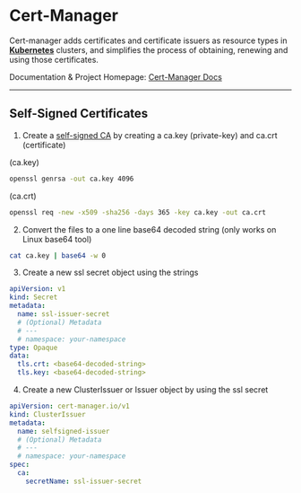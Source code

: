 # Cert-Manager
Cert-manager adds certificates and certificate issuers as resource types in **[Kubernetes](../kubernetes/kubernetes)** clusters, and simplifies the process of obtaining, renewing and using those certificates.

Documentation & Project Homepage: [Cert-Manager Docs](https://cert-manager.io/docs/)

---
## Self-Signed Certificates

1. Create a [self-signed CA](../misc/ssl-certs) by creating a ca.key (private-key) and ca.crt (certificate)

(ca.key)
```bash
openssl genrsa -out ca.key 4096
```

(ca.crt)
```bash
openssl req -new -x509 -sha256 -days 365 -key ca.key -out ca.crt
```

2. Convert the files to a one line base64 decoded string (only works on Linux base64 tool)

```bash
cat ca.key | base64 -w 0
```

3. Create a new ssl secret object using the strings

```yaml
apiVersion: v1
kind: Secret
metadata:
  name: ssl-issuer-secret
  # (Optional) Metadata
  # ---
  # namespace: your-namespace
type: Opaque
data:
  tls.crt: <base64-decoded-string>
  tls.key: <base64-decoded-string>
```

4. Create a new ClusterIssuer or Issuer object by using the ssl secret

```yaml
apiVersion: cert-manager.io/v1
kind: ClusterIssuer
metadata:
  name: selfsigned-issuer
  # (Optional) Metadata
  # ---
  # namespace: your-namespace
spec:
  ca:
    secretName: ssl-issuer-secret
```

